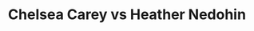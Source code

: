 ---
title: Chelsea Carey vs Heather Nedohin
player1:
  name: Carey, Chelsea
  percent: 95
  wins: 1
  losses: 0
player2:
  name: Nedohin, Heather
  percent: 85
  wins: 0
  losses: 1
games:
- player1:
    team: CA
    position: Fourth
    percent: 95
    win: 1
    loss: 0
  player2:
    team: AB
    position: Fourth
    percent: 85
    win: 0
    loss: 1
  event: Hearts
  year: 2017
  draw: Round Robin(17)
  score: CA 7 - AB 4
- player1:
    team: CAR
    position: Fourth
    percent: 76
    win: 1
    loss: 0
  player2:
    team: NED
    position: Fourth
    percent: 77
    win: 0
    loss: 1
  event: Trials (Women)
  year: 2013
  draw: Round Robin(3)
  score: CAR 8 - NED 5
---